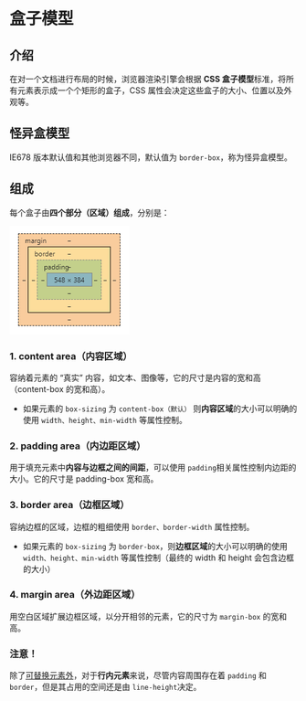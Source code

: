 # 盒子模型

## 介绍
在对一个文档进行布局的时候，浏览器渲染引擎会根据 **CSS 盒子模型**标准，将所有元素表示成一个个矩形的盒子，CSS 属性会决定这些盒子的大小、位置以及外观等。

## 怪异盒模型
IE678 版本默认值和其他浏览器不同，默认值为 `border-box`，称为怪异盒模型。
## 组成

每个盒子由**四个部分（区域）组成**，分别是：

![](/images/CSS/box-model.png)

### 1. content area（内容区域）
容纳着元素的 “真实” 内容，如文本、图像等，它的尺寸是内容的宽和高（content-box 的宽和高）。

+ 如果元素的 `box-sizing` 为 `content-box（默认）` 则**内容区域**的大小可以明确的使用 `width、height、min-width` 等属性控制。

### 2. padding area（内边距区域）
用于填充元素中**内容与边框之间的间距**，可以使用 `padding`相关属性控制内边距的大小。它的尺寸是 padding-box 宽和高。

### 3. border area（边框区域）
容纳边框的区域，边框的粗细使用 `border、border-width` 属性控制。
+ 如果元素的 `box-sizing` 为 `border-box`，则**边框区域**的大小可以明确的使用 `width、height、min-width` 等属性控制（最终的 width 和 height 会包含边框的大小）
### 4. margin area（外边距区域）
用空白区域扩展边框区域，以分开相邻的元素，它的尺寸为 `margin-box` 的宽和高。


### 注意！
除了[可替换元素外](https://developer.mozilla.org/zh-CN/docs/Web/CSS/Replaced_element)，对于**行内元素**来说，尽管内容周围存在着 `padding` 和 `border`，但是其占用的空间还是由 `line-height`决定。